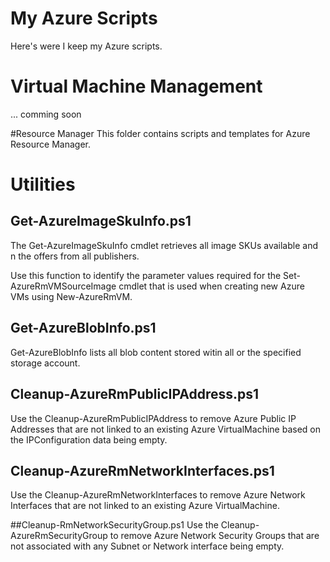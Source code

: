 # My Azure Scripts
Here's were I keep my Azure scripts. 

# Virtual Machine Management
... comming soon


#Resource Manager
This folder contains scripts and templates for Azure Resource Manager. 

# Utilities
## Get-AzureImageSkuInfo.ps1
The Get-AzureImageSkuInfo cmdlet retrieves all image SKUs available and n the offers from all publishers.

Use this function to identify the parameter values required for the
Set-AzureRmVMSourceImage cmdlet that is used when creating new Azure VMs
using New-AzureRmVM.

## Get-AzureBlobInfo.ps1
Get-AzureBlobInfo lists all blob content stored witin all or the specified
storage account. 

## Cleanup-AzureRmPublicIPAddress.ps1
 Use the Cleanup-AzureRmPublicIPAddress to remove Azure Public IP Addresses that
 are not linked to an existing Azure VirtualMachine based on the IPConfiguration
 data being empty.

## Cleanup-AzureRmNetworkInterfaces.ps1
Use the Cleanup-AzureRmNetworkInterfaces to remove Azure Network Interfaces that
are not linked to an existing Azure VirtualMachine. 

##Cleanup-RmNetworkSecurityGroup.ps1
Use the Cleanup-AzureRmSecurityGroup to remove Azure Network Security Groups that are not
associated with any Subnet or Network interface being empty.

